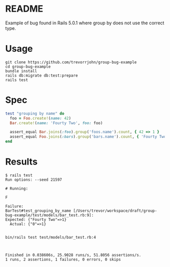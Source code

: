 # README

Example of bug found in Rails 5.0.1 where group by does not use the correct type.

# Usage

```
git clone https://github.com/trevorrjohn/group-bug-example
cd group-bug-example
bundle install
rails db:migrate db:test:prepare
rails test
```

# Spec

```ruby
test "grouping by name" do
  foo = Foo.create!(name: 42)
  Bar.create!(name: 'Fourty Two', foo: foo)

  assert_equal Bar.joins(:foo).group('foos.name').count, { 42 => 1 }
  assert_equal Foo.joins(:bars).group('bars.name').count, { 'Fourty Two' => 1 }
end
```

# Results

```
$ rails test
Run options: --seed 21597

# Running:

F

Failure:
BarTest#test_grouping_by_name [/Users/trevor/workspace/draft/group-bug-example/test/models/bar_test.rb:9]:
Expected: {"Fourty Two"=>1}
  Actual: {"0"=>1}


bin/rails test test/models/bar_test.rb:4



Finished in 0.038606s, 25.9028 runs/s, 51.8056 assertions/s.
1 runs, 2 assertions, 1 failures, 0 errors, 0 skips
```
